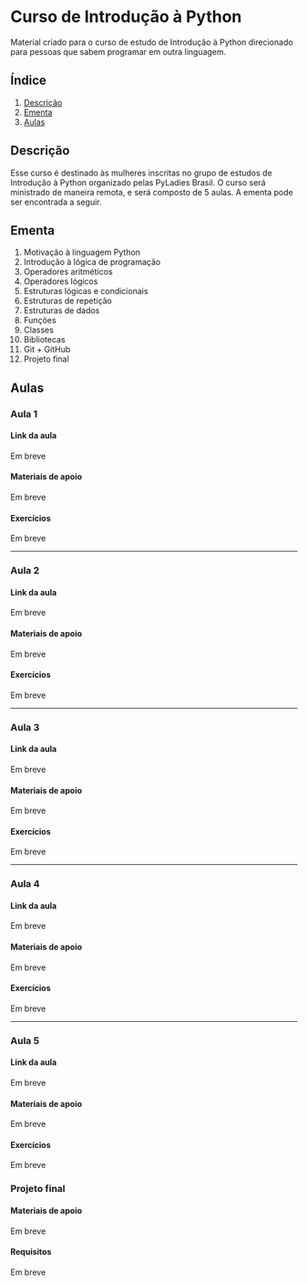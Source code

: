 # Curso de Introdução à Python
Material criado para o curso de estudo de Introdução à Python direcionado para pessoas que sabem programar em outra linguagem.

## Índice

1. [Descrição](#descrição)
2. [Ementa](#ementa)
3. [Aulas](#aulas)

## Descrição

Esse curso é destinado às mulheres inscritas no grupo de estudos de Introdução à Python organizado pelas PyLadies Brasil. O curso será ministrado de maneira remota, e será composto de 5 aulas. A ementa pode ser encontrada a seguir.

## Ementa

1.  Motivação à linguagem Python
2. Introdução à lógica de programação
3. Operadores aritméticos
4. Operadores lógicos
5. Estruturas lógicas e condicionais
6. Estruturas de repetição
7. Estruturas de dados
8. Funções
9. Classes
10. Bibliotecas
11. Git + GitHub
12. Projeto final

## Aulas

### Aula 1

#### Link da aula

Em breve

#### Materiais de apoio

Em breve

#### Exercícios

Em breve

---

### Aula 2

#### Link da aula

Em breve

#### Materiais de apoio

Em breve

#### Exercícios

Em breve

---

### Aula 3

#### Link da aula

Em breve

#### Materiais de apoio

Em breve

#### Exercícios

Em breve

---

### Aula 4

#### Link da aula

Em breve

#### Materiais de apoio

Em breve

#### Exercícios

Em breve

---

### Aula 5

#### Link da aula

Em breve

#### Materiais de apoio

Em breve

#### Exercícios

Em breve

### Projeto final

#### Materiais de apoio

Em breve

#### Requisitos

Em breve
